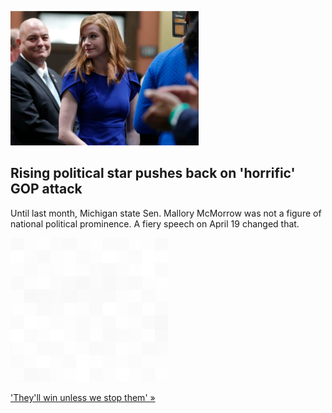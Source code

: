 
![Rising political star pushes back on 'horrific' GOP attack](./20220602115841.png)
## Rising political star pushes back on 'horrific' GOP attack

Until last month, Michigan state Sen. Mallory McMorrow was not a figure of national political prominence. A fiery speech on April 19 changed that.

![pic](../square_bg.png)

['They'll win unless we stop them' »](https://www.yahoo.com/news/mallory-mc-morrow-rising-democratic-star-says-its-time-to-answer-conservative-culture-war-attacks-172126744.html)
